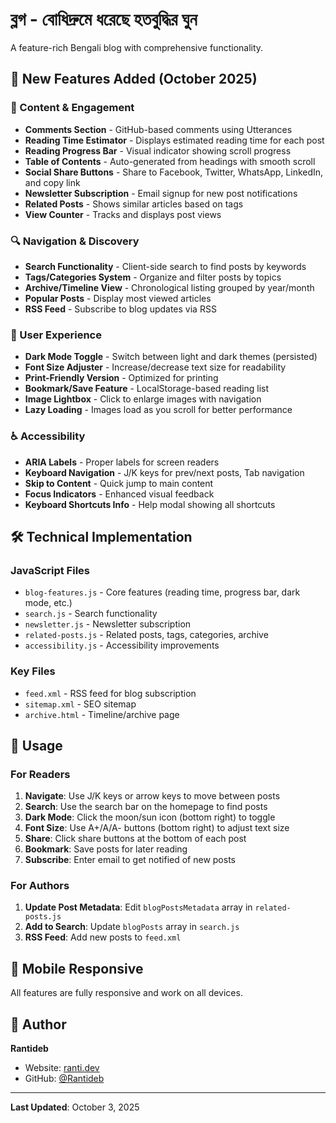 # ব্লগ - বোধিদ্রুমে ধরেছে হতবুদ্ধির ঘুন

A feature-rich Bengali blog with comprehensive functionality.

## 🚀 New Features Added (October 2025)

### 📖 Content & Engagement
- **Comments Section** - GitHub-based comments using Utterances
- **Reading Time Estimator** - Displays estimated reading time for each post
- **Reading Progress Bar** - Visual indicator showing scroll progress
- **Table of Contents** - Auto-generated from headings with smooth scroll
- **Social Share Buttons** - Share to Facebook, Twitter, WhatsApp, LinkedIn, and copy link
- **Newsletter Subscription** - Email signup for new post notifications
- **Related Posts** - Shows similar articles based on tags
- **View Counter** - Tracks and displays post views

### 🔍 Navigation & Discovery
- **Search Functionality** - Client-side search to find posts by keywords
- **Tags/Categories System** - Organize and filter posts by topics
- **Archive/Timeline View** - Chronological listing grouped by year/month
- **Popular Posts** - Display most viewed articles
- **RSS Feed** - Subscribe to blog updates via RSS

### 🎨 User Experience
- **Dark Mode Toggle** - Switch between light and dark themes (persisted)
- **Font Size Adjuster** - Increase/decrease text size for readability
- **Print-Friendly Version** - Optimized for printing
- **Bookmark/Save Feature** - LocalStorage-based reading list
- **Image Lightbox** - Click to enlarge images with navigation
- **Lazy Loading** - Images load as you scroll for better performance

### ♿ Accessibility
- **ARIA Labels** - Proper labels for screen readers
- **Keyboard Navigation** - J/K keys for prev/next posts, Tab navigation
- **Skip to Content** - Quick jump to main content
- **Focus Indicators** - Enhanced visual feedback
- **Keyboard Shortcuts Info** - Help modal showing all shortcuts

## 🛠️ Technical Implementation

### JavaScript Files
- `blog-features.js` - Core features (reading time, progress bar, dark mode, etc.)
- `search.js` - Search functionality
- `newsletter.js` - Newsletter subscription
- `related-posts.js` - Related posts, tags, categories, archive
- `accessibility.js` - Accessibility improvements

### Key Files
- `feed.xml` - RSS feed for blog subscription
- `sitemap.xml` - SEO sitemap
- `archive.html` - Timeline/archive page

## 🎯 Usage

### For Readers
1. **Navigate**: Use J/K keys or arrow keys to move between posts
2. **Search**: Use the search bar on the homepage to find posts
3. **Dark Mode**: Click the moon/sun icon (bottom right) to toggle
4. **Font Size**: Use A+/A/A- buttons (bottom right) to adjust text size
5. **Share**: Click share buttons at the bottom of each post
6. **Bookmark**: Save posts for later reading
7. **Subscribe**: Enter email to get notified of new posts

### For Authors
1. **Update Post Metadata**: Edit `blogPostsMetadata` array in `related-posts.js`
2. **Add to Search**: Update `blogPosts` array in `search.js`
3. **RSS Feed**: Add new posts to `feed.xml`

## 📱 Mobile Responsive
All features are fully responsive and work on all devices.

## 👤 Author
**Rantideb**
- Website: [ranti.dev](https://www.ranti.dev/)
- GitHub: [@Rantideb](https://github.com/Rantideb)

---

**Last Updated**: October 3, 2025
